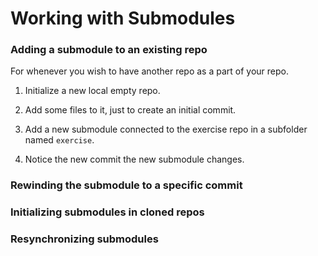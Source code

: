 
Working with Submodules
=======================

### Adding a submodule to an existing repo

For whenever you wish to have another repo as a part of your repo.

1. Initialize a new local empty repo.

2. Add some files to it, just to create an initial commit.

3. Add a new submodule connected to the exercise repo in a subfolder named `exercise`.

4. Notice the new commit the new submodule changes. 

### Rewinding the submodule to a specific commit

### Initializing submodules in cloned repos

### Resynchronizing submodules
